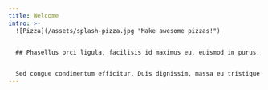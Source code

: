 ```yaml
---
title: Welcome
intro: >-
  ![Pizza](/assets/splash-pizza.jpg "Make awesome pizzas!")


  ## Phasellus orci ligula, facilisis id maximus eu, euismod in purus. 


  Sed congue condimentum efficitur. Duis dignissim, massa eu tristique venenatis, ante ligula scelerisque sem, cursus condimentum elit tellus et arcu. Morbi sed urna laoreet, volutpat risus vel, vulputate purus. Vestibulum porttitor gravida sapien in accumsan. Nunc orci enim, hendrerit porta bibendum nec, condimentum ac justo. Pellentesque ipsum ligula, pulvinar a purus eget, vestibulum mattis arcu. Pellentesque tincidunt libero id odio suscipit consectetur. Fusce eget elementum risus. Duis suscipit lectus nec rutrum efficitur. Mauris semper facilisis nisi sit amet ultrices. Praesent vel pellentesque elit.
---
```

